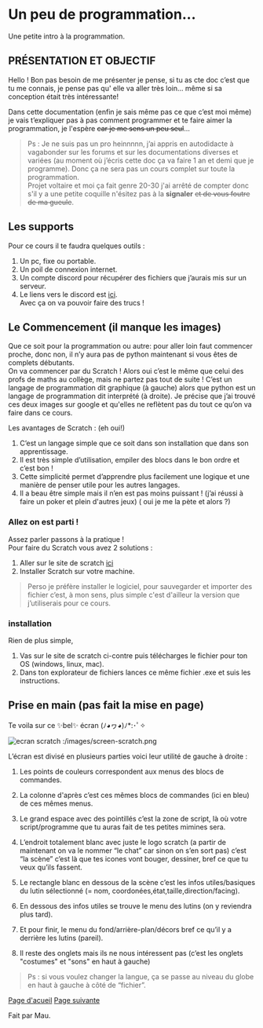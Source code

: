 # Un peu de programmation...
Une petite intro à la programmation.  



## PRÉSENTATION ET OBJECTIF
Hello ! Bon pas besoin de me présenter je pense, si tu as cte doc c’est que tu me connais, je pense pas qu' elle va aller très loin... même si sa conception était très intéressante!  

Dans cette documentation (enfin je sais même pas ce que c’est moi même) je vais t’expliquer pas à pas comment programmer et te faire aimer la programmation, je l'espère ~~car je me sens un peu seul~~…  

> Ps : Je ne suis pas un pro heinnnnn, j’ai appris en autodidacte à vagabonder sur les forums et sur les documentations diverses et variées (au moment où j’écris cette doc ça va faire 1 an et demi que je programme). Donc ça ne sera pas un cours complet sur toute la programmation.  
> Projet voltaire et moi ça fait genre 20-30 j'ai arrêté de compter donc s'il y a une petite coquille n'ésitez pas à la __signaler__ ~~et de vous foutre de ma gueule~~. 

## Les supports 
Pour ce cours il te faudra quelques outils :  
1. Un pc, fixe ou portable.  
2. Un poil de connexion internet.  
3. Un compte discord pour récupérer des fichiers que j’aurais mis sur un serveur.  
4. Le liens vers le discord est [ici](https://discord.gg/uWEQXdVm).  
Avec ça on va pouvoir faire des trucs !  

## Le Commencement (il manque les images)
Que ce soit pour la programmation ou autre: pour aller loin faut commencer proche, donc non, il n’y aura pas de python maintenant si vous êtes de complets débutants.  
On va commencer par du Scratch ! Alors oui c’est le même que celui des profs de maths au collège, mais ne partez pas tout de suite ! C’est un langage de programmation dit graphique (à gauche) alors que python est un langage de programmation dit interprété (à droite). Je précise que j’ai trouvé ces deux images sur google et qu'elles ne reflètent pas du tout ce qu’on va faire dans ce cours.  

Les avantages de Scratch : (eh oui!)  
1. C’est un langage simple que ce soit dans son installation que dans son apprentissage.  
2. Il est très simple d’utilisation, empiler des blocs dans le bon ordre et c’est bon !  
3. Cette simplicité permet d’apprendre plus facilement une logique et une manière de penser utile pour les autres langages.  
4. Il a beau être simple mais il n’en est pas moins puissant ! (j’ai réussi à faire un poker et plein d'autres jeux) ( oui je me la pète et alors ?)  


### Allez on est parti !
Assez parler passons à la pratique !  
Pour faire du Scratch vous avez 2 solutions :   
1. Aller sur le site de scratch [ici](https://scratch.mit.edu/projects/editor)   
2. Installer Scratch sur votre machine.  

> Perso je préfère installer le logiciel, pour sauvegarder et importer des fichier c’est, à mon sens, plus simple c'est d'ailleur la version que j’utiliserais pour ce 
cours.  

### installation
Rien de plus simple,  
1. Vas sur le site de scratch ci-contre puis télécharges le fichier pour ton OS (windows, linux, mac).  
2. Dans ton explorateur de fichiers lances ce même fichier .exe et suis les instructions.  

## Prise en main  (pas fait la mise en page)
Te voila sur ce ✨bel✨ écran (ﾉ◕ヮ◕)ﾉ*:･ﾟ✧  

![ecran scratch :/images/screen-scratch.png](/images/ecran-scratch.png)  

L’écran est divisé en plusieurs parties voici leur utilité de gauche à droite :  

1. Les points de couleurs correspondent aux menus des blocs de commandes.

2. La colonne d'après c’est ces mêmes blocs de commandes (ici en bleu) de ces mêmes menus.  

3. Le grand espace avec des pointillés c’est la zone de script, là où votre script/programme que tu auras fait de tes petites mimines sera.

4. L’endroit totalement blanc avec juste le logo scratch (a partir de maintenant on va le nommer “le chat” car sinon on s’en sort pas) c’est “la scène” c’est là que tes icones vont bouger, dessiner, bref ce que tu veux qu’ils fassent.  

5. Le rectangle blanc en dessous de la scène c’est les infos utiles/basiques du lutin sélectionné (= nom, coordonées,état,taille,direction/facing).  

6. En dessous des infos utiles se trouve le menu des lutins (on y reviendra plus tard).  

7. Et pour finir, le menu du fond/arrière-plan/décors bref ce qu’il y a derrière les lutins (pareil).  

8. Il reste des onglets mais ils ne nous intéressent pas (c’est les onglets "costumes" et "sons" en haut à gauche)  

> Ps : si vous voulez changer la langue, ça se passe au niveau du globe en haut à gauche à côté de “fichier”.

[Page d'acueil](https://lezib.github.io/its-code-time/)
[Page suivante](https://lezib.github.io/its-code-time/2/index.html)  

Fait par Mau.  
